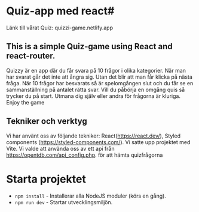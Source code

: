 # Quiz-app med react#

Länk till vårat Quiz: quizzi-game.netlify.app

## This is a simple Quiz-game using React and react-router.

Quizzy är en app där du får svara på 10 frågor i olika kategorier. När man har svarat går det inte att ångra sig. Utan det blir att man får klicka på nästa fråga. När 10 frågor har besvarats så är spelomgången slut och du får se en sammanställning på antalet rätta svar. Vill du påbörja en omgång quis så trycker du på start. Utmana dig själv eller andra för frågorna är kluriga. Enjoy the game

## Tekniker och verktyg

Vi har använt oss av följande tekniker: React(https://react.dev/), Styled components (https://styled-components.com/). Vi satte upp projektet med Vite.
Vi valde att använda oss av ett api från https://opentdb.com/api_config.php. för att hämta quizfrågorna

# Starta projektet

- `npm install` - Installerar alla NodeJS moduler (körs en gång).
- `npm run dev` - Startar utvecklingsmiljön.

